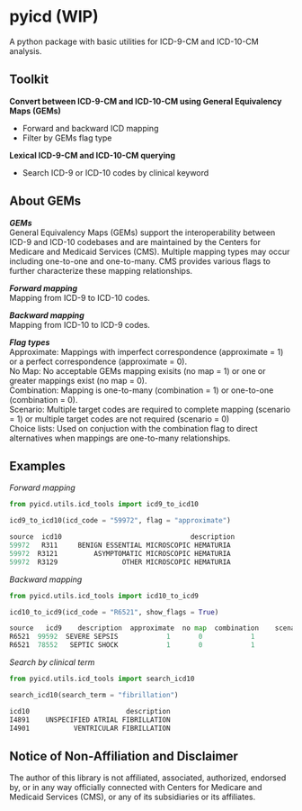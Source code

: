 # pyicd (WIP)
A python package with basic utilities for ICD-9-CM and ICD-10-CM analysis.


## Toolkit
<b>Convert between ICD-9-CM and ICD-10-CM using General Equivalency Maps (GEMs)</b>
- Forward and backward ICD mapping
- Filter by GEMs flag type

<b>Lexical ICD-9-CM and ICD-10-CM querying</b>
- Search ICD-9 or ICD-10 codes by clinical keyword 

## About GEMs

<i><b>GEMs</i></b><br>
General Equivalency Maps (GEMs) support the interoperability between ICD-9 and ICD-10 codebases and are maintained by the Centers for Medicare and Medicaid Services (CMS). Multiple mapping types may occur including one-to-one and one-to-many. CMS provides various flags to further characterize these mapping relationships.<br>

<i><b>Forward mapping</i></b><br> Mapping from ICD-9 to ICD-10 codes.<br>

<i><b>Backward mapping</i></b><br> Mapping from ICD-10 to ICD-9 codes.<br>

<i><b>Flag types</i></b><br>
Approximate: Mappings with imperfect correspondence (approximate = 1) or a perfect correspondence (approximate = 0).<br>
No Map: No acceptable GEMs mapping exisits (no map = 1) or one or greater mappings exist (no map = 0).<br>
Combination: Mapping is one-to-many (combination = 1) or one-to-one (combination = 0). <br>
Scenario: Multiple target codes are required to complete mapping (scenario = 1) or multiple target codes are not required (scenario = 0)<br>
Choice lists: Used on conjuction with the combination flag to direct alternatives when mappings are one-to-many relationships. <br>

## Examples

<i>Forward mapping</i>

```python
from pyicd.utils.icd_tools import icd9_to_icd10

icd9_to_icd10(icd_code = "59972", flag = "approximate")

source  icd10                                description
59972   R311     BENIGN ESSENTIAL MICROSCOPIC HEMATURIA
59972  R3121         ASYMPTOMATIC MICROSCOPIC HEMATURIA
59972  R3129                OTHER MICROSCOPIC HEMATURIA
``` 

<i>Backward mapping</i>

```python
from pyicd.utils.icd_tools import icd10_to_icd9

icd10_to_icd9(icd_code = "R6521", show_flags = True)

source   icd9    description  approximate  no map  combination    scenario  choice list  
R6521  99592  SEVERE SEPSIS            1       0            1           1            2  
R6521  78552   SEPTIC SHOCK            1       0            1           1            1          
```

<i>Search by clinical term</i>
  
 ```python
from pyicd.utils.icd_tools import search_icd10

search_icd10(search_term = "fibrillation")

icd10                        description
I4891    UNSPECIFIED ATRIAL FIBRILLATION
I4901           VENTRICULAR FIBRILLATION

```





## Notice of Non-Affiliation and Disclaimer 
The author of this library is not affiliated, associated, authorized, endorsed by, or in any way officially connected with Centers for Medicare and Medicaid Services (CMS), or any of its subsidiaries or its affiliates.


